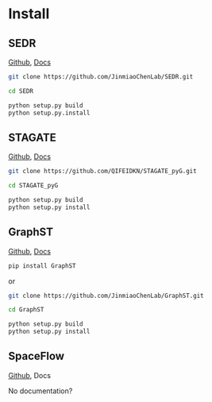 # Install

## SEDR

[Github](https://github.com/JinmiaoChenLab/SEDR), [Docs](https://sedr.readthedocs.io/en/latest/Installation.html)

```sh
git clone https://github.com/JinmiaoChenLab/SEDR.git

cd SEDR

python setup.py build
python setup.py.install
```

## STAGATE

[Github](https://github.com/QIFEIDKN/STAGATE_pyG), [Docs](https://stagate.readthedocs.io/en/latest/Installation_pyG.html)

```sh
git clone https://github.com/QIFEIDKN/STAGATE_pyG.git

cd STAGATE_pyG

python setup.py build
python setup.py install
```

## GraphST

[Github](https://github.com/JinmiaoChenLab/GraphST), [Docs](https://deepst-tutorials.readthedocs.io/en/latest/)

```sh
pip install GraphST
```
or
```sh
git clone https://github.com/JinmiaoChenLab/GraphST.git

cd GraphST

python setup.py build
python setup.py install
```

## SpaceFlow

[Github](https://github.com/hongleir/SpaceFlow), Docs

No documentation?
